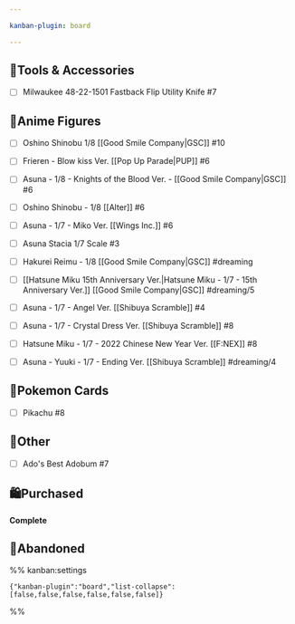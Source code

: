 ```yaml
---

kanban-plugin: board

---
```


## 🔧Tools & Accessories

- [ ] Milwaukee 48-22-1501 Fastback Flip Utility Knife #7


## 🧸Anime Figures

- [ ] Oshino Shinobu 1/8  [[Good Smile Company|GSC]] #10
- [ ] Frieren - Blow kiss Ver. [[Pop Up Parade|PUP]] #6
- [ ] Asuna - 1/8 - Knights of the Blood Ver. - [[Good Smile Company|GSC]] #6
- [ ] Oshino Shinobu - 1/8 [[Alter]] #6
- [ ] Asuna - 1/7 - Miko Ver. [[Wings Inc.]] #6
- [ ] Asuna Stacia 1/7 Scale #3
- [ ] Hakurei Reimu - 1/8 [[Good Smile Company|GSC]] #dreaming
- [ ] [[Hatsune Miku 15th Anniversary Ver.|Hatsune Miku - 1/7 - 15th Anniversary Ver.]] [[Good Smile Company|GSC]] #dreaming/5
- [ ] Asuna - 1/7 - Angel Ver. [[Shibuya Scramble]] #4
- [ ] Asuna - 1/7 - Crystal Dress Ver. [[Shibuya Scramble]] #8
- [ ] Hatsune Miku - 1/7 - 2022 Chinese New Year Ver. [[F:NEX]] #8
- [ ] Asuna - Yuuki - 1/7 - Ending Ver. [[Shibuya Scramble]] #dreaming/4


## 🎴Pokemon Cards

- [ ] Pikachu #8


## 🧾Other

- [ ] Ado's Best Adobum #7


## 🛍Purchased

**Complete**


## 🚫Abandoned





%% kanban:settings
```
{"kanban-plugin":"board","list-collapse":[false,false,false,false,false,false]}
```
%%
